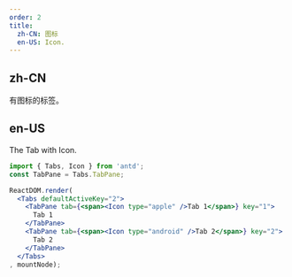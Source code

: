 ```yaml
---
order: 2
title: 
  zh-CN: 图标
  en-US: Icon.
---
```


## zh-CN

有图标的标签。

## en-US

The Tab with Icon.


````jsx
import { Tabs, Icon } from 'antd';
const TabPane = Tabs.TabPane;

ReactDOM.render(
  <Tabs defaultActiveKey="2">
    <TabPane tab={<span><Icon type="apple" />Tab 1</span>} key="1">
      Tab 1
    </TabPane>
    <TabPane tab={<span><Icon type="android" />Tab 2</span>} key="2">
      Tab 2
    </TabPane>
  </Tabs>
, mountNode);
````
